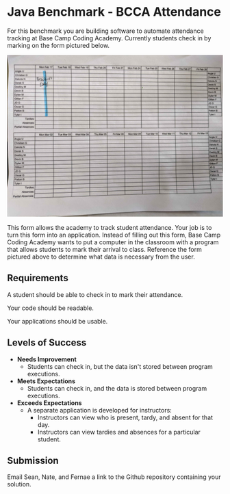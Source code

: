 # Java Benchmark - BCCA Attendance

For this benchmark you are building software to automate attendance tracking at Base Camp Coding Academy. Currently students check in by marking on the form pictured below.

![Base Camp Coding Academy attendance form](bcca-attendance-form.jpg)

This form allows the academy to track student attendance. Your job is to turn this form into an application. Instead of filling out this form, Base Camp Coding Academy wants to put a computer in the classroom with a program that allows students to mark their arrival to class. Reference the form pictured above to determine what data is necessary from the user.

## Requirements

A student should be able to check in to mark their attendance.

Your code should be readable.

Your applications should be usable.

## Levels of Success

- **Needs Improvement**
  - Students can check in, but the data isn't stored between program executions.
- **Meets Expectations**
  - Students can check in, and the data is stored between program executions.
- **Exceeds Expectations**
  - A separate application is developed for instructors:
    - Instructors can view who is present, tardy, and absent for that day.
    - Instructors can view tardies and absences for a particular student.

## Submission

Email Sean, Nate, and Fernae a link to the Github repository containing your solution.
